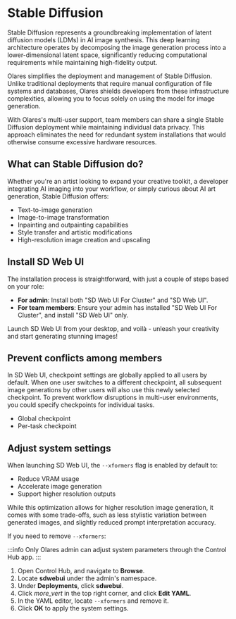 # Stable Diffusion
Stable Diffusion represents a groundbreaking implementation of latent diffusion models (LDMs) in AI image synthesis. This deep learning architecture operates by decomposing the image generation process into a lower-dimensional latent space, significantly reducing computational requirements while maintaining high-fidelity output.

Olares simplifies the deployment and management of Stable Diffusion. Unlike traditional deployments that require manual configuration of file systems and databases, Olares shields developers from these infrastructure complexities, allowing you to focus solely on using the model for image generation.

With Olares's multi-user support, team members can share a single Stable Diffusion deployment while maintaining individual data privacy. This approach eliminates the need for redundant system installations that would otherwise consume excessive hardware resources.
## What can Stable Diffusion do?
Whether you're an artist looking to expand your creative toolkit, a developer integrating AI imaging into your workflow, or simply curious about AI art generation, Stable Diffusion offers:

* Text-to-image generation
* Image-to-image transformation
* Inpainting and outpainting capabilities
* Style transfer and artistic modifications
* High-resolution image creation and upscaling

## Install SD Web UI

The installation process is straightforward, with just a couple of steps based on your role:
* **For admin**: Install both "SD Web UI For Cluster" and "SD Web UI".
* **For team members**: Ensure your admin has installed "SD Web UI For Cluster", and install "SD Web UI" only.

Launch SD Web UI from your desktop, and voilà - unleash your creativity and start generating stunning images!
## Prevent conflicts among members
In SD Web UI, checkpoint settings are globally applied to all users by default. When one user switches to a different checkpoint, all subsequent image generations by other users will also use this newly selected checkpoint. To prevent workflow disruptions in multi-user environments, you could specify checkpoints for individual tasks.

- Global checkpoint
- Per-task checkpoint

## Adjust system settings
When launching SD Web UI, the `--xformers` flag is enabled by default to:
- Reduce VRAM usage
- Accelerate image generation
- Support higher resolution outputs

While this optimization allows for higher resolution image generation, it comes with some trade-offs, such as less stylistic variation between generated images, and slightly reduced prompt interpretation accuracy.

If you need to remove `--xformers`:

:::info
Only Olares admin can adjust system parameters through the Control Hub app.
:::

1. Open Control Hub, and navigate to **Browse**.
2. Locate **sdwebui** under the admin's namespace.
3. Under **Deployments**, click **sdwebui**.
4. Click <i class="material-symbols-outlined">more_vert</i> in the top right corner, and click **Edit YAML**.
5. In the YAML editor, locate `--xformers` and remove it.
6. Click **OK** to apply the system settings.

